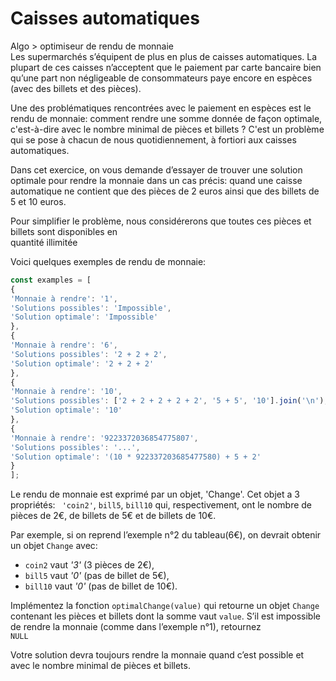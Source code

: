 # Caisses automatiques

Algo > optimiseur de rendu de monnaie  
Les supermarchés s’équipent de plus en plus de caisses  automatiques. 
La plupart de ces caisses n’acceptent que le paiement par carte bancaire bien qu’une part non négligeable de consommateurs paye encore en espèces (avec des billets et des pièces).  
  
Une des problématiques rencontrées avec le paiement en espèces est le rendu de monnaie: comment rendre une somme donnée de façon optimale, c'est-à-dire avec le nombre minimal de pièces et billets ? C'est un problème qui se pose à chacun de nous quotidiennement, à fortiori aux caisses automatiques.  
  
Dans cet exercice, on vous demande d’essayer de trouver une solution optimale pour rendre la monnaie dans un cas précis: quand une caisse automatique ne contient que des pièces de 2 euros ainsi que des billets de 5 et 10 euros.  
  
Pour simplifier le problème, nous considérerons que toutes ces pièces et billets sont disponibles en  
quantité illimitée  
  
Voici quelques exemples de rendu de monnaie:  
  ```js
const examples = [  
{  
'Monnaie à rendre': '1',  
'Solutions possibles': 'Impossible',  
'Solution optimale': 'Impossible'  
},  
{  
'Monnaie à rendre': '6',  
'Solutions possibles': '2 + 2 + 2',  
'Solution optimale': '2 + 2 + 2'  
},  
{  
'Monnaie à rendre': '10',  
'Solutions possibles': ['2 + 2 + 2 + 2 + 2', '5 + 5', '10'].join('\n'),  
'Solution optimale': '10'  
},  
{  
'Monnaie à rendre': '9223372036854775807',  
'Solutions possibles': '...',  
'Solution optimale': '(10 * 922337203685477580) + 5 + 2'  
}  
];  
```  

Le rendu de monnaie est exprimé par un objet,  'Change'. Cet objet a 3 propriétés: `
'coin2'`,   `bill5`, `bill10` qui, respectivement, ont le nombre de pièces de 2€, de billets de 5€ et de billets de 10€.  
  
Par exemple, si on reprend l’exemple n°2 du tableau(6€), on devrait obtenir un objet `Change` avec:  

 * `coin2` vaut _'3'_ (3 pièces de 2€),
 * `bill5` vaut _'0'_ (pas de billet de 5€),
 * `bill10` vaut _'0'_ (pas de billet de 10€).
  
Implémentez la fonction `optimalChange(value)` qui retourne un objet `Change` contenant les pièces et billets dont la somme vaut `value`.
S’il est impossible de rendre la monnaie (comme dans l’exemple n°1), retournez  
`NULL`
  
Votre solution devra toujours rendre la monnaie quand c’est possible et avec le nombre minimal de pièces et billets.